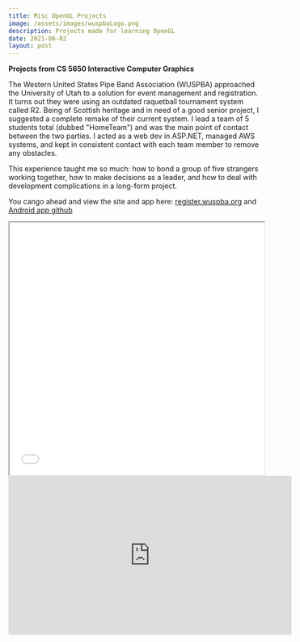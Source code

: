 ```yaml
---
title: Misc OpenGL Projects
image: /assets/images/wuspbaLogo.png
description: Projects made for learning OpenGL
date: 2021-06-02
layout: post
---
```



**Projects from CS 5650 Interactive Computer Graphics** 


The Western United States Pipe Band Association (WUSPBA) approached the University of Utah to a solution for event management and registration. It turns out they were using an outdated raquetball tournament system called R2. Being of Scottish heritage and in need of a good senior project, I suggested a complete remake of their current system. I lead a team of 5 students total (dubbed "HomeTeam") and was the main point of contact between the two parties. I acted as a web dev in ASP.NET, managed AWS systems, and kept in consistent contact with each team member to remove any obstacles. 

This experience taught me so much: how to bond a group of five strangers working together, how to make decisions as a leader, and how to deal with development complications in a long-form project. 

You cango ahead and view the site and app here: [register.wuspba.org](https://register.wuspba.org) and [Android app github](https://github.com/JohnnyNing/wuspba)

<iframe src="/assets/pdf/HomeTeam_Poster.pdf" width="100%" height="500px">
</iframe>


<br>
<div class="video-container">
<iframe width="560" height="315" src="https://www.youtube.com/embed/A9vAwhozXAc" title="YouTube video player" frameborder="0" allow="accelerometer; autoplay; clipboard-write; encrypted-media; gyroscope; picture-in-picture" allowfullscreen></iframe>
</div>
<br>


